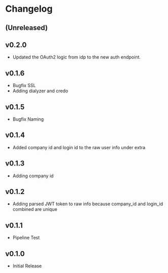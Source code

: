 # Changelog

## (Unreleased)

## v0.2.0

- Updated the OAuth2 logic from idp to the new auth endpoint.

## v0.1.6

- Bugfix SSL
- Adding dialyzer and credo

## v0.1.5

- Bugfix Naming

## v0.1.4

- Added company id and login id to the raw user info under extra

## v0.1.3

- Adding company id

## v0.1.2

- Adding parsed JWT token to raw info because company_id and login_id combined are unique

## v0.1.1

- Pipeline Test

## v0.1.0

- Initial Release
